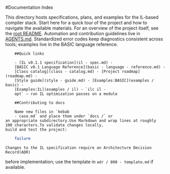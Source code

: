 #Documentation Index

This directory hosts specifications, plans, and examples for the IL-based
compiler stack. Start here for a quick tour of the project and how to
navigate the available materials. For an overview of the project itself, see
the [root README](../README.md). Automation and contribution guidelines live
in [AGENTS.md](../AGENTS.md). Standardized error codes keep diagnostics
consistent across tools;
examples live in the BASIC language reference.

        ##Quick links

        - [IL v0.1.1 specification](il - spec.md) -
        [BASIC v0.1 Language Reference](basic - language - reference.md) -
        [Class catalog](class - catalog.md) - [Project roadmap](roadmap.md) -
        [Style guide](style - guide.md) - [Examples:BASIC](examples / basic) -
        [Examples:IL](examples / il) - `ilc il -
        opt` — run IL optimization passes on a module

        ##Contributing to docs

        Name new files in `kebab
        - case.md` and place them under `docs /` or
    an appropriate subdirectory.Use Markdown and wrap lines at roughly
    100 characters.To validate changes locally,
    build and test the project:

``` cmake - S.- B build cmake-- build build ctest-- output - on -
    failure
```

    Changes to the IL specification require an Architecture Decision
    Record(ADR)
before implementation;
use the template in `adr / 000 - template.md` if available.
